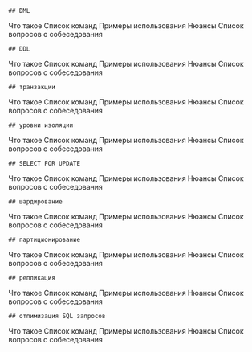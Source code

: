     ## DML

Что такое
Список команд
Примеры использования
Нюансы
Список вопросов с собеседования
    
    ## DDL

Что такое
Список команд
Примеры использования
Нюансы
Список вопросов с собеседования
    
    ## транзакции

Что такое
Список команд
Примеры использования
Нюансы
Список вопросов с собеседования
    
    ## уровни изоляции
    
Что такое
Список команд
Примеры использования
Нюансы
Список вопросов с собеседования
    
    ## SELECT FOR UPDATE

Что такое
Список команд
Примеры использования
Нюансы
Список вопросов с собеседования

    ## шардирование

Что такое
Список команд
Примеры использования
Нюансы
Список вопросов с собеседования

    ## партиционирование

Что такое
Список команд
Примеры использования
Нюансы
Список вопросов с собеседования

    ## репликация

Что такое
Список команд
Примеры использования
Нюансы
Список вопросов с собеседования

    ## отпимизация SQL запросов

Что такое
Список команд
Примеры использования
Нюансы
Список вопросов с собеседования
